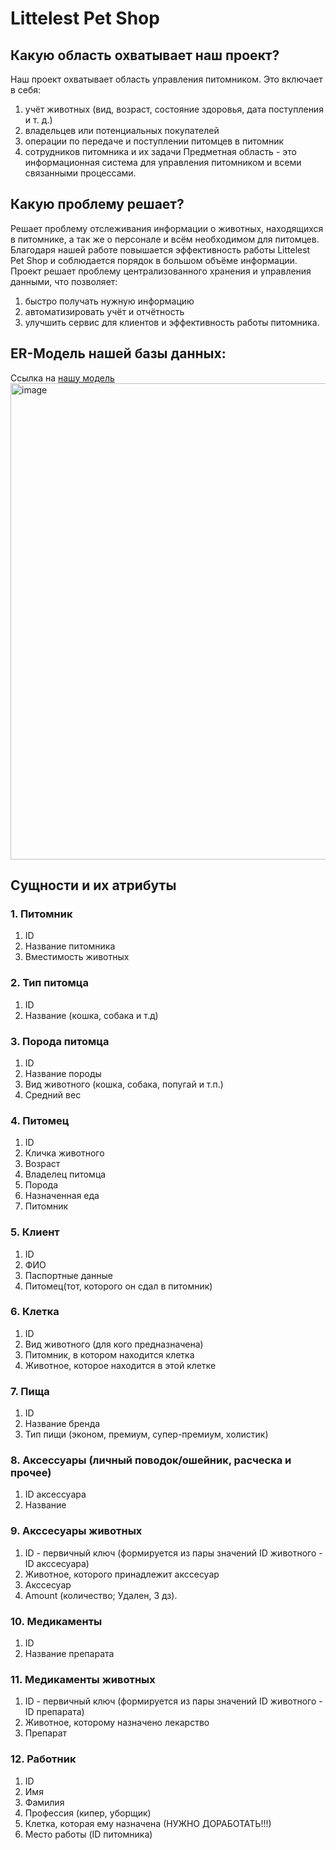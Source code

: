 # Littelest Pet Shop
## Какую область охватывает наш проект?
  Наш проект охватывает область управления питомником. 
  Это включает в себя:
1) учёт животных (вид, возраст, состояние здоровья, дата поступления и т. д.)
2) владельцев или потенциальных покупателей
3) операции по передаче и поступлении питомцев в питомник
4) сотрудников питомника и их задачи
Предметная область - это информационная система для управления питомником и всеми связанными процессами.
## Какую проблему решает?
  Решает проблему отслеживания информации о животных, находящихся в питомнике, а так же о персонале и всём необходимом для питомцев. Благодаря нашей работе повышается эффективность работы Littelest Pet Shop и соблюдается порядок в большом объёме информации. Проект решает проблему централизованного хранения и управления данными, что позволяет:
1) быстро получать нужную информацию
2) автоматизировать учёт и отчётность
3) улучшить сервис для клиентов и эффективность работы питомника.

## ER-Модель нашей базы данных: 

Ссылка на [нашу модель](https://drive.google.com/file/d/1ov_c1asmNZycbCG5VCCcM-49dZb95jWu/view?usp=sharing)
<img width="937" height="762" alt="image" src="https://github.com/user-attachments/assets/a3939e73-7cb6-48bb-9f94-b5f108fe38f0" />



## Сущности и их атрибуты
### 1. Питомник
1) ID
2) Название питомника
3) Вместимость животных

### 2. Тип питомца
1) ID
2) Название (кошка, собака и т.д)

### 3. Порода питомца
1) ID
2) Название породы
3) Вид животного (кошка, собака, попугай и т.п.)
4) Средний вес

### 4. Питомец
1) ID
2) Кличка животного
3) Возраст
3) Владелец питомца
4) Порода
5) Назначенная еда
6) Питомник

### 5. Клиент
1) ID
2) ФИО
3) Паспортные данные
4) Питомец(тот, которого он сдал в питомник)

### 6. Клетка
1) ID
2) Вид животного (для кого предназначена)
3) Питомник, в котором находится клетка
5) Животное, которое находится в этой клетке

### 7. Пища
1) ID
2) Название бренда
4) Тип пищи (эконом, премиум, супер-премиум, холистик)

### 8. Аксессуары (личный поводок/ошейник, расческа и прочее)
1) ID аксессуара
2) Название

### 9. Акссесуары животных
1) ID - первичный ключ (формируется из пары значений ID животного - ID акссесуара)
2) Животное, которого принадлежит акссесуар
3) Акссесуар
4) Amount (количество; Удален, 3 дз).

### 10. Медикаменты
1) ID
2) Название препарата

### 11. Медикаменты животных
1) ID - первичный ключ (формируется из пары значений ID животного - ID препарата)
2) Животное, которому назначено лекарство
3) Препарат

### 12. Работник
1) ID
2) Имя
3) Фамилия
4) Профессия (кипер, уборщик)
5) Клетка, которая ему назначена (НУЖНО ДОРАБОТАТЬ!!!)
6) Место работы (ID питомника)
